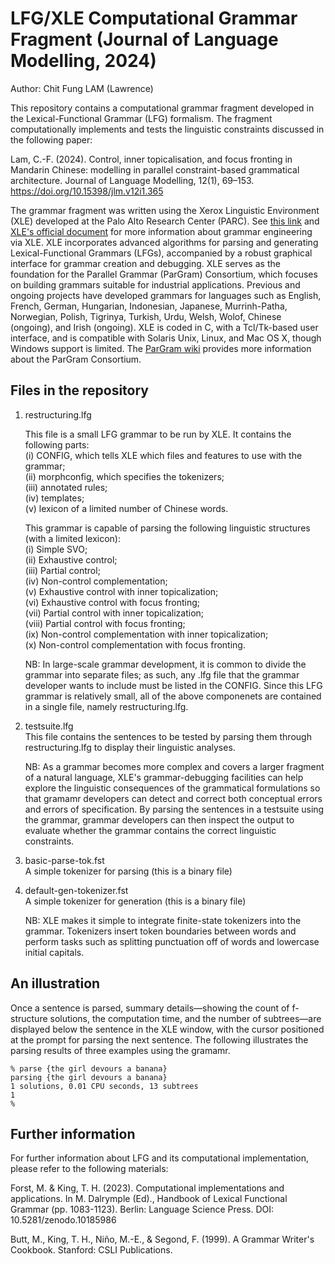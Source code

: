 # LFG/XLE Computational Grammar Fragment (Journal of Language Modelling, 2024)
Author: Chit Fung LAM (Lawrence)

This repository contains a computational grammar fragment developed in the Lexical-Functional Grammar (LFG) formalism. The fragment computationally implements and tests the linguistic constraints discussed in the following paper:

Lam, C.-F. (2024). Control, inner topicalisation, and focus fronting in Mandarin Chinese: modelling in parallel constraint-based grammatical architecture. Journal of Language Modelling, 12(1), 69–153. https://doi.org/10.15398/jlm.v12i1.365

The grammar fragment was written using the Xerox Linguistic Environment (XLE) developed at the Palo Alto Research Center (PARC). See [this link](https://ling.sprachwiss.uni-konstanz.de/pages/xle/) and [XLE's official document](https://ling.sprachwiss.uni-konstanz.de/pages/xle/doc/xle_toc.html) for more information about grammar engineering via XLE. XLE incorporates advanced algorithms for parsing and generating Lexical-Functional Grammars (LFGs), accompanied by a robust graphical interface for grammar creation and debugging. XLE serves as the foundation for the Parallel Grammar (ParGram) Consortium, which focuses on building grammars suitable for industrial applications. Previous and ongoing projects have developed grammars for languages such as English, French, German, Hungarian, Indonesian, Japanese, Murrinh-Patha, Norwegian, Polish, Tigrinya, Turkish, Urdu, Welsh, Wolof, Chinese (ongoing), and Irish (ongoing). XLE is coded in C, with a Tcl/Tk-based user interface, and is compatible with Solaris Unix, Linux, and Mac OS X, though Windows support is limited. The [ParGram wiki](https://wiki.uni-konstanz.de/pargram/index.php/Main_Page) provides more information about the ParGram Consortium.

## Files in the repository
1. restructuring.lfg
   
   This file is a small LFG grammar to be run by XLE. It contains the following parts:<br/>
   (i) CONFIG, which tells XLE which files and features to use with the grammar;<br/>
   (ii) morphconfig, which specifies the tokenizers;<br/>
   (iii) annotated rules;<br/>
   (iv) templates;<br/>
   (v) lexicon of a limited number of Chinese words.<br/>
   
   This grammar is capable of parsing the following linguistic structures (with a limited lexicon):<br/>
   (i) Simple SVO;<br/>
   (ii) Exhaustive control;<br/>
   (iii) Partial control;<br/>
   (iv) Non-control complementation;<br/>
   (v) Exhaustive control with inner topicalization;<br/>
   (vi) Exhaustive control with focus fronting;<br/>
   (vii) Partial control with inner topicalization;<br/>
   (viii) Partial control with focus fronting;<br/>
   (ix) Non-control complementation with inner topicalization;<br/>
   (x) Non-control complementation with focus fronting.<br/>

   NB: In large-scale grammar development, it is common to divide the grammar into separate files; as such, any .lfg file that the grammar developer wants to include must be listed in the CONFIG. Since this LFG grammar is relatively small, all of the above componenets are contained in a single file, namely restructuring.lfg.
   
3. testsuite.lfg<br/>
This file contains the sentences to be tested by parsing them through restructuring.lfg to display their linguistic analyses.

   NB: As a grammar becomes more complex and covers a larger fragment of a natural language, XLE's grammar-debugging facilities can help explore the linguistic consequences of the grammatical formulations so that gramamr developers can detect and correct both conceptual errors and errors of specification. By parsing the sentences in a testsuite using the grammar, grammar developers can then inspect the output to evaluate whether the grammar contains the correct linguistic constraints.
 
5. basic-parse-tok.fst<br/>
A simple tokenizer for parsing (this is a binary file)

6. default-gen-tokenizer.fst<br/>
A simple tokenizer for generation (this is a binary file)

   NB: XLE makes it simple to integrate finite-state tokenizers into the grammar. Tokenizers insert token boundaries between words and perform tasks such as splitting punctuation off of words and lowercase initial capitals.

## An illustration
Once a sentence is parsed, summary details—showing the count of f-structure solutions, the computation time, and the number of subtrees—are displayed below the sentence in the XLE window, with the cursor positioned at the prompt for parsing the next sentence. The following illustrates the parsing results of three examples using the gramamr.

```
% parse {the girl devours a banana}
parsing {the girl devours a banana}
1 solutions, 0.01 CPU seconds, 13 subtrees
1
%
```



## Further information
For further information about LFG and its computational implementation, please refer to the following materials:

Forst, M. & King, T. H. (2023). Computational implementations and applications. In M. Dalrymple (Ed)., Handbook of Lexical Functional Grammar (pp. 1083-1123). Berlin: Language Science Press. DOI: 10.5281/zenodo.10185986

Butt, M., King, T. H., Niño, M.-E., & Segond, F. (1999). A Grammar Writer's Cookbook. Stanford: CSLI Publications.





